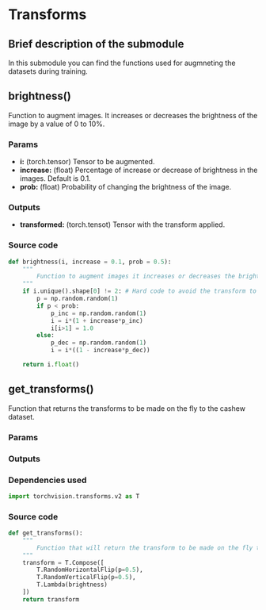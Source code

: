# Transforms

## Brief description of the submodule

In this submodule you can find the functions used for augmneting the datasets during training.

## brightness()

Function to augment images. It increases or decreases the brightness of the image by a value of 0 to 10%.

### Params

- **i:** (torch.tensor) Tensor to be augmented.
- **increase:** (float) Percentage of increase or decrease of brightness in the images. Default is 0.1.
- **prob:** (float) Probability of changing the brightness of the image.

### Outputs

- **transformed:** (torch.tensot) Tensor with the transform applied.

### Source code

```python
def brightness(i, increase = 0.1, prob = 0.5):
    """
        Function to augment images it increases or decreases the brightness of the image by a value of 0 to 20%
    """
    if i.unique().shape[0] != 2: # Hard code to avoid the transform to be done to the GT
        p = np.random.random(1)
        if p < prob:
            p_inc = np.random.random(1)
            i = i*(1 + increase*p_inc)
            i[i>1] = 1.0
        else:
            p_dec = np.random.random(1)
            i = i*((1 - increase*p_dec))

    return i.float()
```

## get_transforms()

Function that returns the transforms to be made on the fly to the cashew dataset.

### Params

### Outputs

### Dependencies used

```python
import torchvision.transforms.v2 as T
```

### Source code

```python
def get_transforms():
    """
        Function that will return the transform to be made on the fly to data.
    """
    transform = T.Compose([
        T.RandomHorizontalFlip(p=0.5),
        T.RandomVerticalFlip(p=0.5),
        T.Lambda(brightness)
    ])
    return transform
```